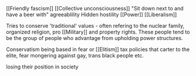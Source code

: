 [[Friendly fascism]]
[[Collective unconsciousness]]
"Sit down next to and have a beer with"
agreeablility
Hidden hostility 
[[Power]]
[[Liberalism]]



Tries to conserve 'traditional' values - often refering to the nuclear family, organized religion, pro [[Military]] and property rights. These people tend to be the group of people who advantage from upholding power structures. 


Conservatism being based in fear or [[Elitism]] tax policies that carter to the elite, fear mongering against gay, trans black people etc.

losing their position in society